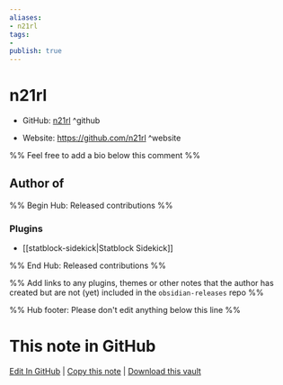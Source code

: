 ```yaml
---
aliases:
- n21rl
tags:
- 
publish: true
---
```


# n21rl

- GitHub: [n21rl](https://github.com/n21rl/) ^github
<!-- - Discord: `@` ^discord-->
- Website: <https://github.com/n21rl> ^website
<!-- - [[Publish sites|Publish site]]: <https://> ^publish-->

%% Feel free to add a bio below this comment %%


## Author of

%% Begin Hub: Released contributions %%
### Plugins
- [[statblock-sidekick|Statblock Sidekick]]

%% End Hub: Released contributions %%

%% Add links to any plugins, themes or other notes that the author has created but are not (yet) included in the `obsidian-releases` repo %%

<!--
### Unlisted plugins
-->

<!--
### Others
-->

<!--
## Sponsor this author
-->

<!-- - [[GitHub sponsors]]: [Sponsor @n21rl on GitHub Sponsors](https://github.com/sponsors/n21rl) ^github-sponsor-->
<!-- - [[Buy me a coffee]]: <https://> ^buy-me-a-coffee-->
<!-- - [[PayPal]]: <https://> ^paypal-->
<!-- - [[Patreon]]: <https://> ^patreon-->

<!--
## Follow this author
-->

<!-- - [[YouTube Channels|On YouTube]]: <https://> ^youtube-->
<!-- - Twitter: <https://> ^twitter-->
<!-- - ... -->

%% Hub footer: Please don't edit anything below this line %%

# This note in GitHub

<span class="git-footer">[Edit In GitHub](https://github.dev/obsidian-community/obsidian-hub/blob/main/01%20-%20Community/People/n21rl.md "git-hub-edit-note") | [Copy this note](https://raw.githubusercontent.com/obsidian-community/obsidian-hub/main/01%20-%20Community/People/n21rl.md "git-hub-copy-note") | [Download this vault](https://github.com/obsidian-community/obsidian-hub/archive/refs/heads/main.zip "git-hub-download-vault") </span>
